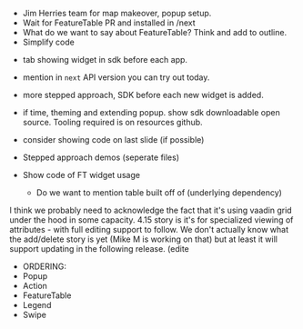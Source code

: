 - Jim Herries team for map makeover, popup setup.
- Wait for FeatureTable PR and installed in /next
- What do we want to say about FeatureTable? Think and add to outline.
- Simplify code

* tab showing widget in sdk before each app.
* mention in `next` API version you can try out today.
* more stepped approach, SDK before each new widget is added.
* if time, theming and extending popup. show sdk downloadable open source. Tooling required is on resources github.
* consider showing code on last slide (if possible)

* Stepped approach demos (seperate files)
* Show code of FT widget usage

  - Do we want to mention table built off of (underlying dependency)

I think we probably need to acknowledge the fact that it's using vaadin grid under the hood in some capacity. 4.15 story is it's for specialized viewing of attributes - with full editing support to follow.
We don't actually know what the add/delete story is yet (Mike M is working on that) but at least it will support updating in the following release. (edite

- ORDERING:
- Popup
- Action
- FeatureTable
- Legend
- Swipe
